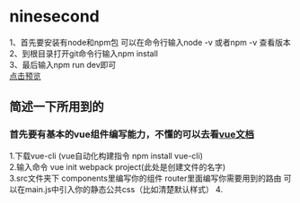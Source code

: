 # ninesecond
1、首先要安装有node和npm包 可以在命令行输入node -v 或者npm -v 查看版本 <br>
2、到根目录打开git命令行输入npm install <br>
3、最后输入npm run dev即可 <br>
[点击预览](http://sansanchen.github.io/ninesecond/ninesecond/dist/)


## 简述一下所用到的
### 首先要有基本的vue组件编写能力，不懂的可以去看[vue文档](https://cn.vuejs.org/)
1.下载vue-cli (vue自动化构建指令 npm install vue-cli) <br>
2.输入命令 vue init webpack project(此处是创建文件的名字) <br>
3.src文件夹下 components里编写你的组件 router里面编写你需要用到的路由 可以在main.js中引入你的静态公共css（比如清楚默认样式）
4.
